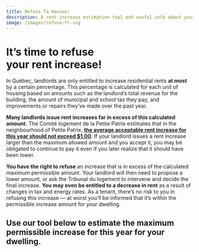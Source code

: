 ```yaml
---
title: Refuse Ta Hausse!
description: A rent increase estimation tool and useful info about your right to refuse a rent hike in Montréal.
image: /images/refuse-fr.svg
---
```

# It’s time to refuse<br />your rent increase!

In Québec, landlords are only entitled to increase residential rents **at most** by a certain percentage. This percentage is calculated for each unit of housing based on amounts such as the landlord’s total revenue for the building, the amount of municipal and school tax they pay, and improvements or repairs they’ve made over the past year.

**Many landlords issue rent increases far in excess of this calculated amount.** The Comité logement de la Petite Patrie estimates that in the neighbourhood of Petite Patrie, [**the average acceptable rent increase for this year should not exceed $1.00**](https://comitelogementpetitepatrie.org/vos-droits/outil-calcul-hausse-loyer-2021/). If your landlord issues a rent increase larger than the maximum allowed amount and you accept it, you may be obligated to continue to pay it even if you later realize that it should have been lower.

**You have the right to refuse** an increase that is in excess of the calculated maximum permissible amount. Your landlord will then need to propose a lower amount, or ask the Tribunal du logement to intervene and decide the final increase. **You may even be entitled to a decrease in rent** as a result of changes in tax and energy rates. As a tenant, there’s no risk to you in refusing this increase — at worst you’ll be informed that it’s within the permissible increase amount for your dwelling.

## Use our tool below to estimate the maximum permissible increase for this year for your dwelling.
